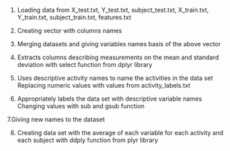1. Loading data from  X_test.txt, Y_test.txt, subject_test.txt, X_train.txt, Y_train.txt, subject_train.txt, features.txt 

2. Creating vector with columns names

3. Merging datasets and giving variables names basis of the above vector

4. Extracts columns describing measurements on the mean and standard deviation with select function from dplyr library

5. Uses descriptive activity names to name the activities in the data set
Replacing numeric values with values from activity_labels.txt

6. Appropriately labels the data set with descriptive variable names
Changing values with sub and gsub function

7.Giving new names to the dataset

8. Creating data set with the average of each variable for each activity and each subject with ddply function from plyr library

